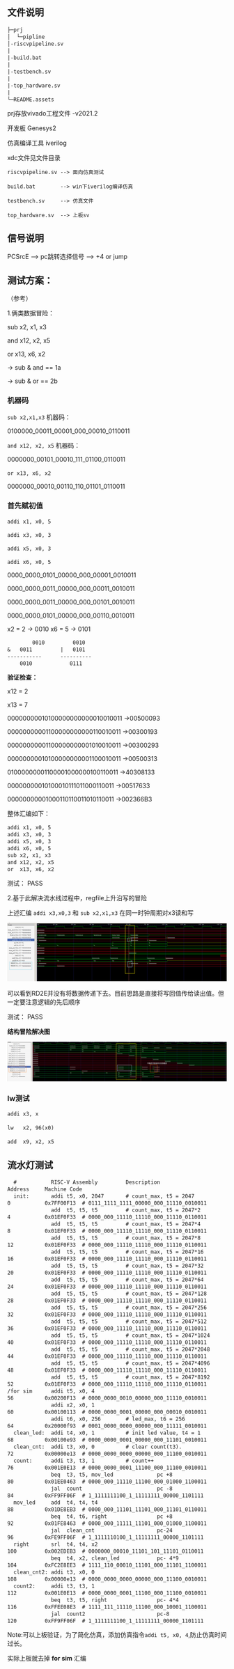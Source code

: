 ## 文件说明
```
├─prj
│  └─pipline
│-riscvpipeline.sv
|
|-build.bat         
|
|-testbench.sv
|
|-top_hardware.sv
|     
└─README.assets
```
prj存放vivado工程文件 -v2021.2

开发板 Genesys2

仿真编译工具 iverilog


xdc文件见文件目录
```
riscvpipeline.sv --> 面向仿真测试

build.bat        --> win下iverilog编译仿真

testbench.sv     --> 仿真文件

top_hardware.sv  --> 上板sv
```

## 信号说明
PCSrcE --> pc跳转选择信号 --> +4 or jump



## 测试方案：
（参考）

1.俩类数据冒险：

sub x2, x1, x3

and x12, x2, x5

or  x13, x6, x2

-> sub & and == 1a

-> sub & or  == 2b 

### 机器码
`sub x2,x1,x3` 机器码：

0100000_00011_00001_000_00010_0110011

`and x12, x2, x5` 机器码：

0000000_00101_00010_111_01100_0110011

`or x13, x6, x2`

0000000_00010_00110_110_01101_0110011


### 首先赋初值
`addi x1, x0, 5`

`addi x3, x0, 3`

`addi x5, x0, 3`

`addi x6, x0, 5`

0000_0000_0101_00000_000_00001_0010011

0000_0000_0011_00000_000_00011_0010011

0000_0000_0011_00000_000_00101_0010011

0000_0000_0101_00000_000_00110_0010011

x2 = 2 -> 0010
x6 = 5 -> 0101

            0010	     0010
	&   0011         |   0101
	-----------      ----------
	    0010            0111


**验证检查：**

x12 = 2

x13 = 7

00000000010100000000000010010011 ->00500093

00000000001100000000000110010011 ->00300193

00000000001100000000001010010011 ->00300293

00000000010100000000001100010011 ->00500313

01000000001100001000000100110011 ->40308133

00000000010100010111011000110011 ->00517633

00000000001000110110011010110011 ->002366B3



整体汇编如下：

	addi x1, x0, 5
	addi x3, x0, 3
	addi x5, x0, 3
	addi x6, x0, 5
	sub x2, x1, x3
	and x12, x2, x5
	or  x13, x6, x2  


测试： PASS 

2.基于此解决流水线过程中，regfile上升沿写的冒险

上述汇编 `addi x3,x0,3` 和 `sub x2,x1,x3` 在同一时钟周期对x3读和写

 ![1](README.assets/1.png)


可以看到RD2E并没有将数据传递下去。目前思路是直接将写回值传给读出值。但一定要注意逻辑的先后顺序

测试： PASS

**结构冒险解决图**

 ![2](README.assets/2.png)

### lw测试
```
addi x3, x

lw   x2, 96(x0)

add  x9, x2, x5
```

## 流水灯测试
	  #           RISC-V Assembly         Description                     Address     Machine Code
	  init:       addi t5, x0, 2047       # count_max, t5 = 2047          0           0x7FF00F13  # 0111_1111_1111_00000_000_11110_0010011
	              add  t5, t5, t5         # count_max, t5 = 2047*2        4           0x01EF0F33  # 0000_000_11110_11110_000_11110_0110011
	              add  t5, t5, t5         # count_max, t5 = 2047*4        8           0x01EF0F33  # 0000_000_11110_11110_000_11110_0110011
	              add  t5, t5, t5         # count_max, t5 = 2047*8        12          0x01EF0F33  # 0000_000_11110_11110_000_11110_0110011
	              add  t5, t5, t5         # count_max, t5 = 2047*16       16          0x01EF0F33  # 0000_000_11110_11110_000_11110_0110011
	              add  t5, t5, t5         # count_max, t5 = 2047*32       20          0x01EF0F33  # 0000_000_11110_11110_000_11110_0110011
	              add  t5, t5, t5         # count_max, t5 = 2047*64       24          0x01EF0F33  # 0000_000_11110_11110_000_11110_0110011
	              add  t5, t5, t5         # count_max, t5 = 2047*128      28          0x01EF0F33  # 0000_000_11110_11110_000_11110_0110011
	              add  t5, t5, t5         # count_max, t5 = 2047*256      32          0x01EF0F33  # 0000_000_11110_11110_000_11110_0110011
	              add  t5, t5, t5         # count_max, t5 = 2047*512      36          0x01EF0F33  # 0000_000_11110_11110_000_11110_0110011
	              add  t5, t5, t5         # count_max, t5 = 2047*1024     40          0x01EF0F33  # 0000_000_11110_11110_000_11110_0110011
	              add  t5, t5, t5         # count_max, t5 = 2047*2048     44          0x01EF0F33  # 0000_000_11110_11110_000_11110_0110011
	              add  t5, t5, t5         # count_max, t5 = 2047*4096     48          0x01EF0F33  # 0000_000_11110_11110_000_11110_0110011
	              add  t5, t5, t5         # count_max, t5 = 2047*8192     52          0x01EF0F33  # 0000_000_11110_11110_000_11110_0110011
	/for sim      addi t5, x0, 4                                          56          0x00200F13  # 0000_0000_0010_00000_000_11110_0010011
	              addi x2, x0, 1                                          60          0x00100113  # 0000_0000_0001_00000_000_00010_0010011
	              addi t6, x0, 256        # led_max, t6 = 256             64          0x20000f93  # 0001_0000_0000_00000_000_11111_0010011
	  clean_led:  addi t4, x0, 1          # init led value, t4 = 1        68          0x00100e93  # 0000_0000_0001_00000_000_11101_0010011
	  clean_cnt:  addi t3, x0, 0          # clear count(t3).              72          0x00000e13  # 0000_0000_0000_00000_000_11100_0010011
	  count:      addi t3, t3, 1          # count++                       76          0x001E0E13  # 0000_0000_0001_11100_000_11100_0010011
	              beq  t3, t5, mov_led              pc +8                 80          0x01EE0463  # 0000_000_11110_11100_000_01000_1100011
	              jal  count                        pc -8                 84          0xFF9FF06F  # 1_1111111100_1_11111111_00000_1101111
	  mov_led     add  t4, t4, t4                                         88          0x01DE8EB3  # 0000_000_11101_11101_000_11101_0110011
	              beq  t4, t6, right                pc +8                 92          0x01FE8463  # 0000_000_11111_11101_000_01000_1100011
	              jal  clean_cnt                    pc-24                 96          0xFE9FF06F  # 1_1111110100_1_11111111_00000_1101111
	  right       srl  t4, t4, x2                                         100         0x002EDEB3  # 0000000_00010_11101_101_11101_0110011
	              beq  t4, x2, clean_led            pc- 4*9               104         0xFC2E8EE3  # 1111_110_00010_11101_000_11101_1100011
	  clean_cnt2: addi t3, x0, 0                                          108         0x00000e13  # 0000_0000_0000_00000_000_11100_0010011           
	  count2:     addi t3, t3, 1                                          112         0x001E0E13  # 0000_0000_0001_11100_000_11100_0010011             
	              beq  t3, t5, right                pc- 4*4               116         0xFFEE08E3  # 1111_111_11110_11100_000_10001_1100011
	              jal  count2                       pc-8                  120         0xFF9FF06F  # 1_1111111100_1_11111111_00000_1101111

Note:可以上板验证，为了简化仿真，添加仿真指令`addi t5, x0, 4`,防止仿真时间过长。

实际上板就去掉 **for sim** 汇编
